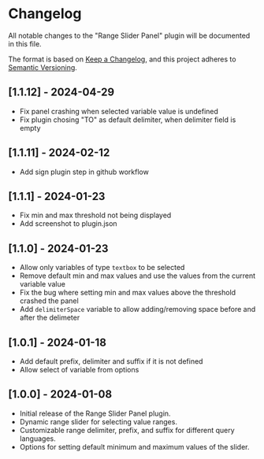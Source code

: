 # Changelog

All notable changes to the "Range Slider Panel" plugin will be documented in this file.

The format is based on [Keep a Changelog](https://keepachangelog.com/en/1.0.0/), and this project adheres to [Semantic Versioning](https://semver.org/spec/v2.0.0.html).

## [1.1.12] - 2024-04-29

- Fix panel crashing when selected variable value is undefined
- Fix plugin chosing "TO" as default delimiter, when delimiter field is empty

## [1.1.11] - 2024-02-12

- Add sign plugin step in github workflow

## [1.1.1] - 2024-01-23

- Fix min and max threshold not being displayed
- Add screenshot to plugin.json

## [1.1.0] - 2024-01-23

- Allow only variables of type `textbox` to be selected
- Remove default min and max values and use the values from the current variable value
- Fix the bug where setting min and max values above the threshold crashed the panel
- Add `delimiterSpace` variable to allow adding/removing space before and after the delimeter

## [1.0.1] - 2024-01-18

- Add default prefix, delimiter and suffix if it is not defined
- Allow select of variable from options

## [1.0.0] - 2024-01-08

- Initial release of the Range Slider Panel plugin.
- Dynamic range slider for selecting value ranges.
- Customizable range delimiter, prefix, and suffix for different query languages.
- Options for setting default minimum and maximum values of the slider.
